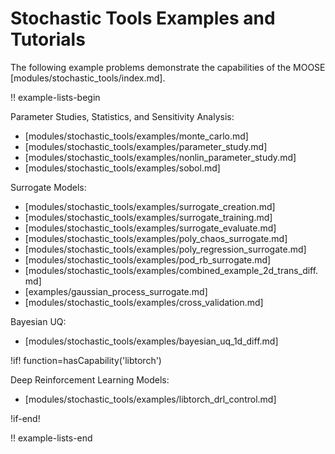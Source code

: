 # Stochastic Tools Examples and Tutorials

The following example problems demonstrate the capabilities of the MOOSE [modules/stochastic_tools/index.md].

!! example-lists-begin

Parameter Studies, Statistics, and Sensitivity Analysis:

- [modules/stochastic_tools/examples/monte_carlo.md]
- [modules/stochastic_tools/examples/parameter_study.md]
- [modules/stochastic_tools/examples/nonlin_parameter_study.md]
- [modules/stochastic_tools/examples/sobol.md]

Surrogate Models:

- [modules/stochastic_tools/examples/surrogate_creation.md]
- [modules/stochastic_tools/examples/surrogate_training.md]
- [modules/stochastic_tools/examples/surrogate_evaluate.md]
- [modules/stochastic_tools/examples/poly_chaos_surrogate.md]
- [modules/stochastic_tools/examples/poly_regression_surrogate.md]
- [modules/stochastic_tools/examples/pod_rb_surrogate.md]
- [modules/stochastic_tools/examples/combined_example_2d_trans_diff.md]
- [examples/gaussian_process_surrogate.md]
- [modules/stochastic_tools/examples/cross_validation.md]

Bayesian UQ:

- [modules/stochastic_tools/examples/bayesian_uq_1d_diff.md]

!if! function=hasCapability('libtorch')

Deep Reinforcement Learning Models:

- [modules/stochastic_tools/examples/libtorch_drl_control.md]

!if-end!

!! example-lists-end
